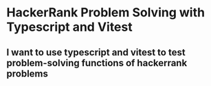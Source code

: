 # HackerRank Problem Solving with Typescript and Vitest

## I want to use typescript and vitest to test problem-solving functions of hackerrank problems
